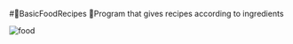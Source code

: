 #🔹BasicFoodRecipes
🔹Program that gives recipes according to ingredients

<img src="https://github.com/Cangozler/BasicFoodRecipes/blob/main/CookPls/Recipe.png" alt="food" id="image">
